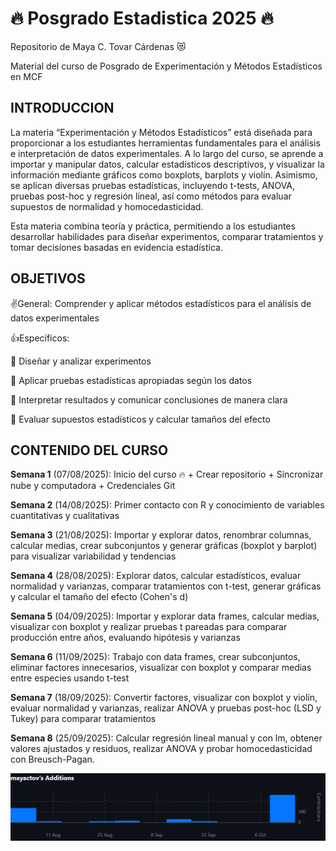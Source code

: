 # 🔥 Posgrado Estadistica 2025 🔥

Repositorio de Maya C. Tovar Cárdenas 😻

Material del curso de Posgrado de Experimentación y Métodos Estadísticos en MCF

## INTRODUCCION

La materia “Experimentación y Métodos Estadísticos” está diseñada para proporcionar a los estudiantes herramientas fundamentales para el análisis e interpretación de datos experimentales. A lo largo del curso, se aprende a importar y manipular datos, calcular estadísticos descriptivos, y visualizar la información mediante gráficos como boxplots, barplots y violín. Asimismo, se aplican diversas pruebas estadísticas, incluyendo t-tests, ANOVA, pruebas post-hoc y regresión lineal, así como métodos para evaluar supuestos de normalidad y homocedasticidad.

Esta materia combina teoría y práctica, permitiendo a los estudiantes desarrollar habilidades para diseñar experimentos, comparar tratamientos y tomar decisiones basadas en evidencia estadística.

## OBJETIVOS

✌️General: Comprender y aplicar métodos estadísticos para el análisis de datos experimentales

👍Específicos:

🧩 Diseñar y analizar experimentos

🧩 Aplicar pruebas estadísticas apropiadas según los datos

🧩 Interpretar resultados y comunicar conclusiones de manera clara

🧩 Evaluar supuestos estadísticos y calcular tamaños del efecto

## CONTENIDO DEL CURSO

**Semana 1** (07/08/2025): Inicio del curso :fire: + Crear repositorio + Sincronizar nube y computadora + Credenciales Git

**Semana 2** (14/08/2025): Primer contacto con R y conocimiento de variables cuantitativas y cualitativas

**Semana 3** (21/08/2025): Importar y explorar datos, renombrar columnas, calcular medias, crear subconjuntos y generar gráficas (boxplot y barplot) para visualizar variabilidad y tendencias

**Semana 4** (28/08/2025): Explorar datos, calcular estadísticos, evaluar normalidad y varianzas, comparar tratamientos con t-test, generar gráficas y calcular el tamaño del efecto (Cohen's d)

**Semana 5** (04/09/2025): Importar y explorar data frames, calcular medias, visualizar con boxplot y realizar pruebas t pareadas para comparar producción entre años, evaluando hipótesis y varianzas

**Semana 6** (11/09/2025): Trabajo con data frames, crear subconjuntos, eliminar factores innecesarios, visualizar con boxplot y comparar medias entre especies usando t-test

**Semana 7** (18/09/2025): Convertir factores, visualizar con boxplot y violín, evaluar normalidad y varianzas, realizar ANOVA y pruebas post-hoc (LSD y Tukey) para comparar tratamientos

**Semana 8** (25/09/2025): Calcular regresión lineal manual y con lm, obtener valores ajustados y residuos, realizar ANOVA y probar homocedasticidad con Breusch-Pagan.

![Fig. 1 contribuciones de Maya Tovar en un periodo de 2 meses ](mayactovGIT.png)
